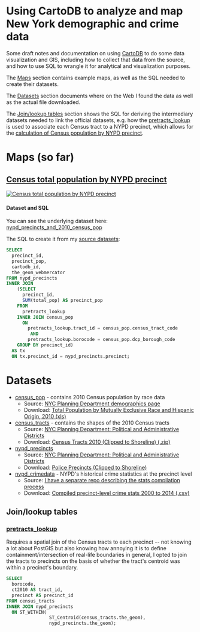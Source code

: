 
# Using CartoDB to analyze and map New York demographic and crime data

Some draft notes and documentation on using [CartoDB](https://cartodb.com) to do some data visualization and GIS, including how to collect that data from the source, and how to use SQL to wrangle it for analytical and visualization purposes.

The [Maps](#maps) section contains example maps, as well as the SQL needed to create their datasets.

The [Datasets](#datasets) section documents where on the Web I found the data as well as the actual file downloaded.

The [Join/lookup tables](#join-lookup-tables) section shows the SQL for deriving the intermediary datasets needed to link the official datasets, e.g. how the [pretracts_lookup](https://dunnguyen.cartodb.com/tables/pretracts_lookup) is used to associate each Census tract to a NYPD precinct, which allows for the [calculation of Census population by NYPD precinct](http://bit.ly/1Qv4Lxr).


# Maps (so far)

## [Census total population by NYPD precinct](http://bit.ly/1Qv4Lxr)

<a href="http://bit.ly/1Qv4Lxr">
  <img src="http://imgur.com/GNytrbe" alt="Census total population by NYPD precinct">
</a>




#### Dataset and SQL

You can see the underlying dataset here: [nypd_precincts_and_2010_census_pop](https://dunnguyen.cartodb.com/tables/nypd_precincts_and_2010_census_pop)

The SQL to create it from my [source datasets](#datasets):

~~~sql
SELECT 
  precinct_id,
  precinct_pop,
  cartodb_id,
  the_geom_webmercator
FROM nypd_precincts
INNER JOIN  
    (SELECT 
      precinct_id,
      SUM(total_pop) AS precinct_pop
    FROM 
      pretracts_lookup
    INNER JOIN census_pop
      ON
        pretracts_lookup.tract_id = census_pop.census_tract_code
         AND 
        pretracts_lookup.borocode = census_pop.dcp_borough_code
    GROUP BY precinct_id) 
  AS tx
  ON tx.precinct_id = nypd_precincts.precinct;
~~~






# Datasets

- [census_pop](https://dunnguyen.cartodb.com/tables/census_pop) - contains 2010 Census population by race data
  - Source: [NYC Planning Department demographics page](http://www.nyc.gov/html/dcp/html/census/demo_tables_2010.shtml)
  - Download: [Total Population by Mutually Exclusive Race and Hispanic Origin, 2010 (xls)](http://www.nyc.gov/html/dcp/download/census/census2010/t_pl_p3a_ct.xlsx)
- [census_tracts](https://dunnguyen.cartodb.com/tables/census_tracts) - contains the shapes of the 2010 Census tracts 
  - Source: [NYC Planning Department: Political and Administrative Districts](http://www.nyc.gov/html/dcp/html/bytes/districts_download_metadata.shtml#cbt)
  - Download: [Census Tracts 2010 (Clipped to Shoreline) (.zip)](http://www.nyc.gov/html/dcp/download/bytes/nyct2010_15c.zip)
- [nypd_precincts](https://dunnguyen.cartodb.com/tables/nypd_precincts)
  - Source: [NYC Planning Department: Political and Administrative Districts](http://www.nyc.gov/html/dcp/html/bytes/districts_download_metadata.shtml#shfp) 
  - Download: [Police Precincts (Clipped to Shoreline)](http://www.nyc.gov/html/dcp/download/bytes/nypp_15c.zip) 
- [nypd_crimedata](https://dunnguyen.cartodb.com/tables/nypd_crimedata) - NYPD's historical crime statistics at the precinct level
  - Source: [I have a separate repo describing the stats compilation process](https://github.com/datahoarder/nypd-historical-crime-stats)
  - Download: [Compiled precinct-level crime stats 2000 to 2014 (.csv)](https://github.com/datahoarder/nypd-historical-crime-stats/blob/master/data/compiled/nypd-precinct-historical-crime-data.csv)

## Join/lookup tables

### [pretracts_lookup](https://dunnguyen.cartodb.com/tables/pretracts_lookup)

Requires a spatial join of the Census tracts to each precinct -- not knowing a lot about PostGIS but also knowing how annoying it is to define containment/intersection of real-life boundaries in general, I opted to join the tracts to precincts on the basis of whether the tract's centroid was within a precinct's boundary. 

~~~sql
SELECT
  borocode,
  ct2010 AS tract_id,
  precinct AS precinct_id
FROM census_tracts
INNER JOIN nypd_precincts 
  ON ST_WITHIN(
                ST_Centroid(census_tracts.the_geom), 
                nypd_precincts.the_geom);
~~~
